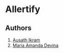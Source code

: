 # Allertify

## Authors

1. [Ausath Ikram](https://github.com/ausathdzil)
2. [Maria Amanda Devina](https://github.com/marimoria)
